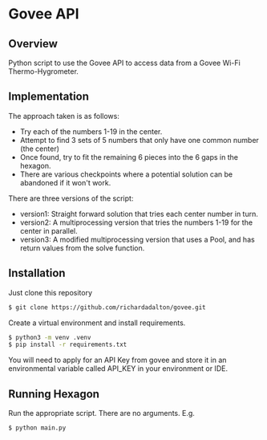 # Govee API

## Overview
Python script to use the Govee API to access data from a Govee Wi-Fi Thermo-Hygrometer.

## Implementation
The approach taken is as follows:
* Try each of the numbers 1-19 in the center.
* Attempt to find 3 sets of 5 numbers that only have one common number (the center)
* Once found, try to fit the remaining 6 pieces into the 6 gaps in the hexagon.
* There are various checkpoints where a potential solution can be abandoned if it won't work.

There are three versions of the script:
* version1: Straight forward solution that tries each center number in turn.
* version2: A multiprocessing version that tries the numbers 1-19 for the center in parallel.
* version3: A modified multiprocessing version that uses a Pool, and has return values from the solve function.


## Installation

Just clone this repository

```bash
$ git clone https://github.com/richardadalton/govee.git
```

Create a virtual environment and install requirements.

```bash
$ python3 -m venv .venv
$ pip install -r requirements.txt
```

You will need to apply for an API Key from govee and store it in an environmental variable called API_KEY in your environment or IDE. 


## Running Hexagon

Run the appropriate script. There are no arguments.  E.g.

```bash
$ python main.py
```
